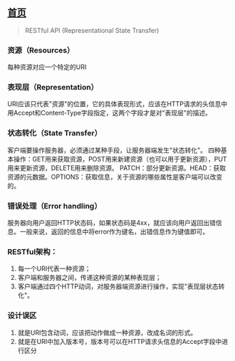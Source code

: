 ## [首页](https://kingkh1995.github.io/blog/)
> RESTful API (Representational State Transfer)

### 资源（Resources）
每种资源对应一个特定的URI

### 表现层（Representation）
URI应该只代表"资源"的位置，它的具体表现形式，应该在HTTP请求的头信息中用Accept和Content-Type字段指定，这两个字段才是对"表现层"的描述。

### 状态转化（State Transfer）
客户端要操作服务器，必须通过某种手段，让服务器端发生"状态转化"。
四种基本操作：GET用来获取资源，POST用来新建资源（也可以用于更新资源），PUT用来更新资源，DELETE用来删除资源。
PATCH：部分更新资源。HEAD：获取资源的元数据。OPTIONS：获取信息，关于资源的哪些属性是客户端可以改变的。

### 错误处理（Error handling）
服务器向用户返回HTTP状态码，如果状态码是4xx，就应该向用户返回出错信息。一般来说，返回的信息中将error作为键名，出错信息作为键值即可。

### RESTful架构：
  1. 每一个URI代表一种资源；
  1. 客户端和服务器之间，传递这种资源的某种表现层；
  1. 客户端通过四个HTTP动词，对服务器端资源进行操作，实现"表现层状态转化"。

### 设计误区
  1. 就是URI包含动词，应该把动作做成一种资源，改成名词的形式。
  1. 就是在URI中加入版本号，版本号可以在HTTP请求头信息的Accept字段中进行区分
